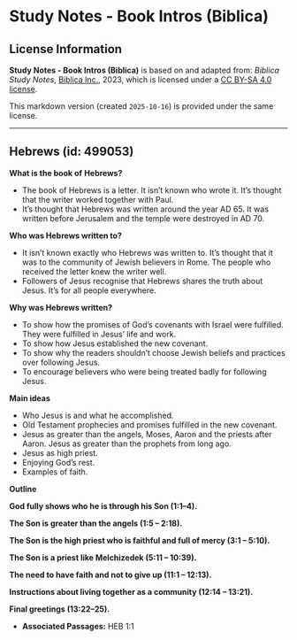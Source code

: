 # Study Notes - Book Intros (Biblica)

## License Information

**Study Notes - Book Intros (Biblica)** is based on and adapted from: _Biblica Study Notes_, [Biblica Inc.](https://www.biblica.com/), 2023, which is licensed under a [CC BY-SA 4.0 license](https://creativecommons.org/licenses/by-sa/4.0/legalcode.en).

This markdown version (created `2025-10-16`) is provided under the same license.



--------------------------------

## Hebrews (id: 499053)

**What is the book of** **Hebrews?**

* The book of Hebrews is a letter. It isn’t known who wrote it. It’s thought that the writer worked together with Paul.
* It’s thought that Hebrews was written around the year AD 65\. It was written before Jerusalem and the temple were destroyed in AD 70\.

**Who was Hebrews written to?**

* It isn’t known exactly who Hebrews was written to. It’s thought that it was to the community of Jewish believers in Rome. The people who received the letter knew the writer well.
* Followers of Jesus recognise that Hebrews shares the truth about Jesus. It’s for all people everywhere.

**Why was Hebrews written?**

* To show how the promises of God’s covenants with Israel were fulfilled. They were fulfilled in Jesus’ life and work.
* To show how Jesus established the new covenant.
* To show why the readers shouldn’t choose Jewish beliefs and practices over following Jesus.
* To encourage believers who were being treated badly for following Jesus.

**Main ideas**

* Who Jesus is and what he accomplished.
* Old Testament prophecies and promises fulfilled in the new covenant.
* Jesus as greater than the angels, Moses, Aaron and the priests after Aaron. Jesus as greater than the prophets from long ago.
* Jesus as high priest.
* Enjoying God’s rest.
* Examples of faith.

**Outline**

**God fully shows who he is through his Son (1:1–4\).**

**The Son is greater than the angels (1:5 – 2:18\).**

**The Son is the high priest who is faithful and full of mercy (3:1 – 5:10\).**

**The Son is a priest like Melchizedek (5:11 – 10:39\).**

**The need to have faith and not to give up (11:1 – 12:13\).**

**Instructions about living together as a community (12:14 – 13:21\).**

**Final greetings (13:22–25\).**

* **Associated Passages:** HEB 1:1

